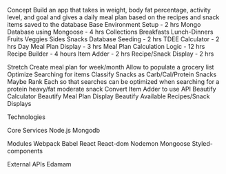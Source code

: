 Concept
Build an app that takes in weight, body fat percentage, activity level, and goal and gives a daily meal plan based on the recipes and snack items saved to the database
Base
Environment Setup - 2 hrs
Mongo Database using Mongoose - 4 hrs
Collections
Breakfasts
Lunch-Dinners
Fruits
Veggies
Sides
Snacks
Database Seeding - 2 hrs
TDEE Calculator - 2 hrs
Day Meal Plan Display  - 3 hrs
Meal Plan Calculation Logic - 12 hrs
Recipe Builder - 4 hours
Item Adder - 2 hrs
Recipe/Snack Display - 2 hrs

Stretch
Create meal plan for week/month
Allow to populate a grocery list
Optimize Searching for items
Classify Snacks as Carb/Cal/Protein Snacks
   Maybe Rank Each so that searches can be optimized when searching for a protein heavy/fat     moderate snack
Convert Item Adder to use API
Beautify Calculator
Beautify Meal Plan Display
Beautify Available Recipes/Snack Displays


Technologies

Core Services
Node.js
Mongodb

Modules
Webpack
Babel
React
React-dom
Nodemon
Mongoose
Styled-components

External APIs
Edamam
